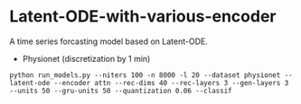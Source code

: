 # Latent-ODE-with-various-encoder
A time series forcasting model based on Latent-ODE.

* Physionet (discretization by 1 min)
```
python run_models.py --niters 100 -n 8000 -l 20 --dataset physionet --latent-ode --encoder attn --rec-dims 40 --rec-layers 3 --gen-layers 3 --units 50 --gru-units 50 --quantization 0.06 --classif
```